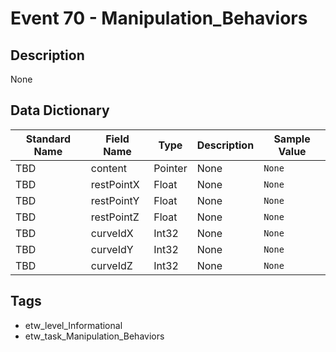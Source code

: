 # Event 70 - Manipulation_Behaviors

## Description
None

## Data Dictionary
|Standard Name|Field Name|Type|Description|Sample Value|
|---|---|---|---|---|
|TBD|content|Pointer|None|`None`|
|TBD|restPointX|Float|None|`None`|
|TBD|restPointY|Float|None|`None`|
|TBD|restPointZ|Float|None|`None`|
|TBD|curveIdX|Int32|None|`None`|
|TBD|curveIdY|Int32|None|`None`|
|TBD|curveIdZ|Int32|None|`None`|

## Tags
* etw_level_Informational
* etw_task_Manipulation_Behaviors